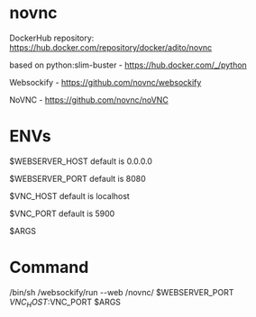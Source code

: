 # novnc
DockerHub repository: https://hub.docker.com/repository/docker/adito/novnc

based on python:slim-buster - https://hub.docker.com/_/python

Websockify - https://github.com/novnc/websockify

NoVNC - https://github.com/novnc/noVNC

# ENVs

$WEBSERVER_HOST default is 0.0.0.0

$WEBSERVER_PORT default is 8080

$VNC_HOST default is localhost

$VNC_PORT default is 5900

$ARGS 

# Command
/bin/sh /websockify/run --web /novnc/ $WEBSERVER_PORT $VNC_HOST:$VNC_PORT $ARGS
